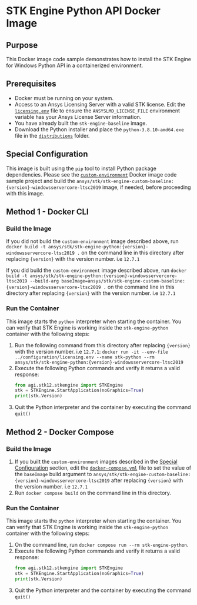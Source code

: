 # STK Engine Python API Docker Image

## Purpose
This Docker image code sample demonstrates how to install the STK Engine for Windows Python API in a containerized
environment.

## Prerequisites
* Docker must be running on your system.
* Access to an Ansys Licensing Server with a valid STK license.  Edit the
[`licensing.env`](../configuration/licensing.env) file to ensure the `ANSYSLMD_LICENSE_FILE` environment variable
has your Ansys License Server information.
* You have already built the `stk-engine-baseline` image.
* Download the Python installer and place the `python-3.8.10-amd64.exe` file in the [`distributions`](./distributions) folder.

## Special Configuration
This image is built using the `pip` tool to install Python package dependencies. Please see the
[`custom-environment`](../custom-environment/README.md) Docker image code sample project and build the
`ansys/stk/stk-engine-custom-baseline:{version}-windowsservercore-ltsc2019` image, if needed, before proceeding with this image.

## Method 1 - Docker CLI

### Build the Image
If you did not build the `custom-environment` image described above, run
`docker build -t ansys/stk/stk-engine-python:{version}-windowsservercore-ltsc2019 .` on the command line in this directory after replacing `{version}` with the version number. i.e `12.7.1`

If you did build the `custom-environment` image described above, run
`docker build -t ansys/stk/stk-engine-python:{version}-windowsservercore-ltsc2019 --build-arg baseImage=ansys/stk/stk-engine-custom-baseline:{version}-windowsservercore-ltsc2019 .`
on the command line in this directory after replacing `{version}` with the version number. i.e `12.7.1`

### Run the Container
This image starts the `python` interpreter when starting the container.  You can verify that
STK Engine is working inside the `stk-engine-python` container with the following steps:
1. Run the following command from this directory after replacing `{version}` with the version number. i.e `12.7.1`:
`docker run -it --env-file ../configuration/licensing.env --name stk-python --rm ansys/stk/stk-engine-python:{version}-windowsservercore-ltsc2019`
2. Execute the following Python commands and verify it returns a valid response:
    ```python
    from agi.stk12.stkengine import STKEngine
    stk = STKEngine.StartApplication(noGraphics=True)
    print(stk.Version)
    ```
3. Quit the Python interpreter and the container by executing the command `quit()`

## Method 2 - Docker Compose

### Build the Image
1. If you built the `custom-environment` images described in the [Special Configuration](#special-configuration) section,
edit the [`docker-compose.yml`](./docker-compose.yml) file to set the value of the `baseImage` build argument to
`ansys/stk/stk-engine-custom-baseline:{version}-windowsservercore-ltsc2019` after replacing `{version}` with the version number. i.e `12.7.1`
2. Run `docker compose build` on the command line in this directory.

### Run the Container
This image starts the `python` interpreter when starting the container.  You can verify that
STK Engine is working inside the `stk-engine-python` container with the following steps:
1. On the command line, run `docker compose run --rm stk-engine-python`.
2. Execute the following Python commands and verify it returns a valid response:
    ```python
    from agi.stk12.stkengine import STKEngine
    stk = STKEngine.StartApplication(noGraphics=True)
    print(stk.Version)
    ```
3. Quit the Python interpreter and the container by executing the command `quit()`
